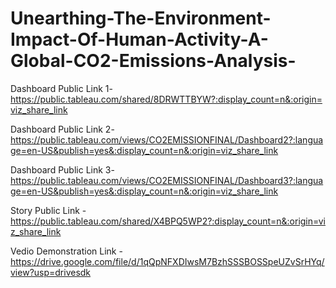 # Unearthing-The-Environment-Impact-Of-Human-Activity-A-Global-CO2-Emissions-Analysis-


Dashboard Public Link 1- https://public.tableau.com/shared/8DRWTTBYW?:display_count=n&:origin=viz_share_link


Dashboard Public Link 2- https://public.tableau.com/views/CO2EMISSIONFINAL/Dashboard2?:language=en-US&publish=yes&:display_count=n&:origin=viz_share_link


Dashboard Public Link 3- https://public.tableau.com/views/CO2EMISSIONFINAL/Dashboard3?:language=en-US&publish=yes&:display_count=n&:origin=viz_share_link


Story Public Link - https://public.tableau.com/shared/X4BPQ5WP2?:display_count=n&:origin=viz_share_link



Vedio Demonstration Link -https://drive.google.com/file/d/1qQpNFXDIwsM7BzhSSSBOSSpeUZvSrHYq/view?usp=drivesdk 
